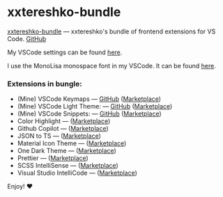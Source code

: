 # xxtereshko-bundle

[xxtereshko-bundle](https://marketplace.visualstudio.com/items?itemName=xxtereshko.xxtereshko-bundle) — xxtereshko's bundle of frontend extensions for VS Code. [GitHub](https://github.com/xxtereshko/xxtereshko-bundle)

My VSCode settings can be found [here](https://github.com/xxtereshko/dotfiles/blob/main/vscode/settings.json).

I use the MonoLisa monospace font in my VSCode. It can be found [here](https://www.monolisa.dev/).

### Extensions in bungle:

- (Mine) VSCode Keymaps — [GitHub](https://github.com/xxtereshko/xxtereshko-keymaps) ([Marketplace](https://marketplace.visualstudio.com/items?itemName=xxtereshko.xxtereshko-keymaps))
- (Mine) VSCode Light Theme: — [GitHub](https://github.com/xxtereshko/xxtereshko-light) ([Marketplace](https://marketplace.visualstudio.com/items?itemName=xxtereshko.xxtereshko-light))
- (Mine) VSCode Snippets: — [GitHub](https://github.com/xxtereshko/xxtereshko-snippets) ([Marketplace](https://marketplace.visualstudio.com/items?itemName=xxtereshko.xxtereshko-snippets))
- Color Highlight — ([Marketplace](https://marketplace.visualstudio.com/items?itemName=naumovs.color-highlight))
- Github Copilot — ([Marketplace](https://marketplace.visualstudio.com/items?itemName=github.copilot))
- JSON to TS — ([Marketplace](https://marketplace.visualstudio.com/items?itemName=mariusalchimavicius.json-to-ts))
- Material Icon Theme — ([Marketplace](https://marketplace.visualstudio.com/items?itemName=PKief.material-icon-theme))
- One Dark Theme — ([Marketplace](https://marketplace.visualstudio.com/items?itemName=akamud.vscode-theme-onedark))
- Prettier — ([Marketplace](https://marketplace.visualstudio.com/items?itemName=esbenp.prettier-vscode))
- SCSS IntelliSense — ([Marketplace](https://marketplace.visualstudio.com/items?itemName=mrmlnc.vscode-scss))
- Visual Studio IntelliCode — ([Marketplace](https://marketplace.visualstudio.com/items?itemName=VisualStudioExptTeam.vscodeintellicode))

Enjoy! ❤️
